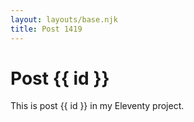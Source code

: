 ```yaml
---
layout: layouts/base.njk
title: Post 1419
---
```


# Post {{ id }}

This is post {{ id }} in my Eleventy project.
